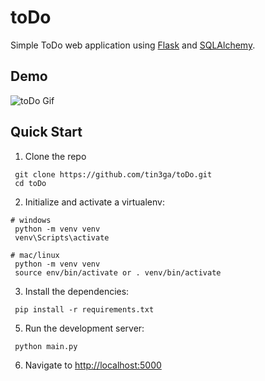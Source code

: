 # toDo
 Simple ToDo web application using [Flask](https://flask.palletsprojects.com/en/3.0.x/) and [SQLAlchemy](https://www.sqlalchemy.org/).

## Demo
![toDo Gif](https://res.cloudinary.com/tinegadev/image/upload/v1698136447/gif_demo/tcniszydkm2zmbjqvpcm.gif)


## Quick Start

1. Clone the repo
  ```
   git clone https://github.com/tin3ga/toDo.git
   cd toDo
  ```

2. Initialize and activate a virtualenv:
  ```
  # windows
   python -m venv venv
   venv\Scripts\activate

  # mac/linux
   python -m venv venv
   source env/bin/activate or . venv/bin/activate
  ```

3. Install the dependencies:
  ```
   pip install -r requirements.txt
  ```

5. Run the development server:
  ```
   python main.py
  ```

6. Navigate to [http://localhost:5000](http://localhost:5000)
